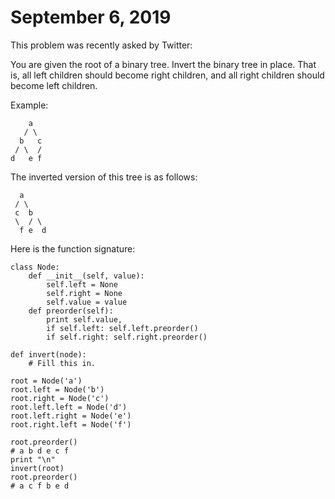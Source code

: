 # September 6, 2019

This problem was recently asked by Twitter:

You are given the root of a binary tree. Invert the binary tree in place. That
is, all left children should become right children, and all right children
should become left children.

Example:

```
    a
   / \
  b   c
 / \  /
d   e f
```

The inverted version of this tree is as follows:

```
  a
 / \
 c  b
 \  / \
  f e  d
```

Here is the function signature:

```
class Node:
    def __init__(self, value):
        self.left = None
        self.right = None
        self.value = value
    def preorder(self):
        print self.value,
        if self.left: self.left.preorder()
        if self.right: self.right.preorder()

def invert(node):
    # Fill this in.

root = Node('a')
root.left = Node('b')
root.right = Node('c')
root.left.left = Node('d')
root.left.right = Node('e')
root.right.left = Node('f')

root.preorder()
# a b d e c f
print "\n"
invert(root)
root.preorder()
# a c f b e d
```
